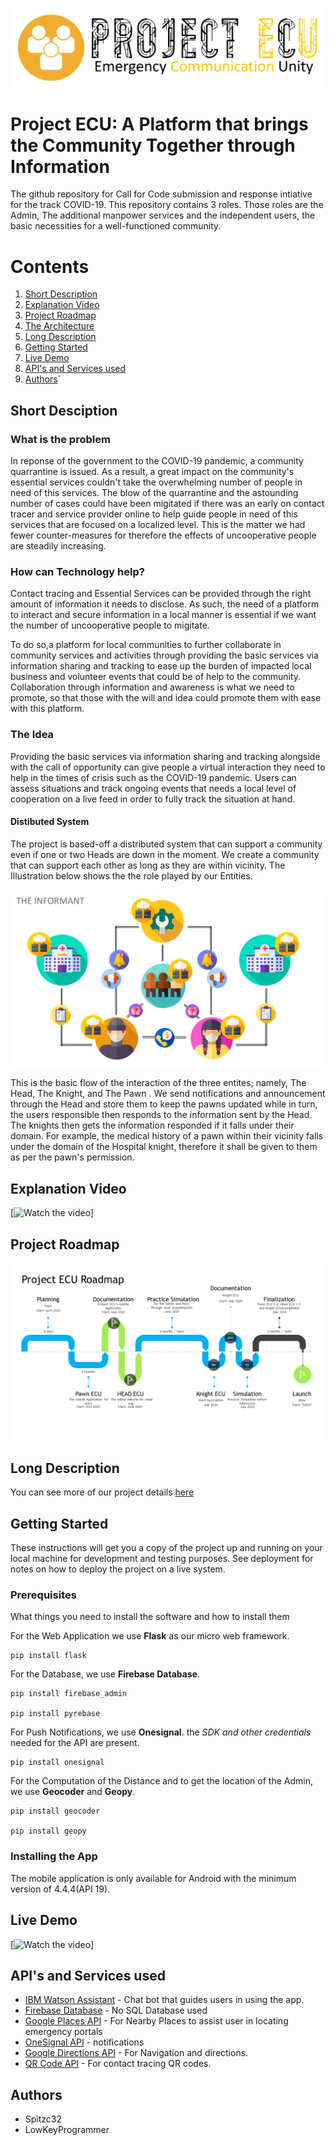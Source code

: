 ![](images/Logo.jpg)
# Project ECU: A Platform that brings the Community Together through Information

The github repository for Call for Code submission and response intiative for the track COVID-19. This repository contains 3 roles. Those roles are the Admin, The additional manpower services and the independent users, the basic necessities for a well-functioned community.  

# Contents
1. [Short Description](#Short-Description)
1. [Explanation Video](#Explanation-Video)
1. [Project Roadmap](#Project-Roadmap)
1. [The Architecture](#The-Architecture)
1. [Long Description](#Long-Description)
1. [Getting Started](#Getting-Started)
1. [Live Demo](#Live-Demo)
1. [API's and Services used](#APIs-and-Services-used)
1. [Authors](#Authors)`


## Short Desciption 

### What is the problem

In reponse of the government to the COVID-19 pandemic, a community quarrantine is issued. As a result, a great impact on the community's essential services couldn't take the overwhelming number of people in need of this services. The blow of the quarrantine and the astounding number of cases could have been migitated if there was an early on contact tracer and service provider online to help guide people in need of this services that are focused on a localized level. This is the matter we had fewer counter-measures for therefore the effects of uncooperative people are steadily increasing.  

### How can Technology help?

Contact tracing and Essential Services can be provided through the right amount of information it needs to disclose. As such, the need of a platform to interact and secure information in a local manner is essential if we want the number of uncooperative people to migitate.

To do so,a platform for local communities to further collaborate in community services and activities through providing the basic services via information sharing and tracking to ease up the burden of impacted local business and volunteer events that could be of help to the community. Collaboration through information and awareness is what we need to promote, so that those with the will and idea could promote them with ease with this platform.   

### The Idea
Providing the basic services via information sharing and tracking alongside with the call of opportunity can give people a virtual interaction they need to help in the times of crisis such as the COVID-19 pandemic. Users can assess situations and track ongoing events that needs a local level of cooperation on a live feed in order to fully track the situation at hand.

#### Distibuted System
The project is based-off a distributed system that can support a community even if one or two Heads are down in the moment. We create a community that can support each other as long as they are within vicinity. The Illustration below shows the the role played by our Entities. 

![](images/ProjectECU.png)

This is the basic flow of the interaction of the three entites; namely, The Head, The Knight, and The Pawn . We send notifications and announcement through the Head and store them to keep the pawns updated while in turn, the users responsible then responds to the information sent by the Head. The knights then gets the information responded if it falls under their domain. For example, the medical history of a pawn within their vicinity falls under the domain of the Hospital knight, therefore it shall be given to them as per the pawn's permission.  

## Explanation Video 
[![Watch the video]()]

## Project Roadmap
![](images/Roadmap.png)


## Long Description
You can see more of our project details [here](Description.md)

## Getting Started
These instructions will get you a copy of the project up and running on your local machine for development and testing purposes. See deployment for notes on how to deploy the project on a live system.

### Prerequisites
What things you need to install the software and how to install them

For the Web Application we use **Flask** as our  micro web framework.
```flask
pip install flask
```
For the Database, we use **Firebase Database**.
```firebase_admin
pip install firebase_admin

pip install pyrebase
```

For Push Notifications, we use **Onesignal**. the *SDK and other credentials* needed for the API are present. 
```onesignal
pip install onesignal
```

For the Computation of the Distance and to get the location of the Admin, we use **Geocoder** and **Geopy**.
```geocoder
pip install geocoder

pip install geopy
```

### Installing the App
The mobile application is only available for Android with the minimum version of 4.4.4(API 19).   


## Live Demo

[![Watch the video]()]

## API's and Services used

* [IBM Watson Assistant](https://www.ibm.com/cloud/watson-assistant/) - Chat bot that guides users in using the app.
* [Firebase Database](https://firebase.google.com/) - No SQL Database used
* [Google Places API](https://developers.google.com/places/web-service/intro) - For Nearby Places to assist user in locating emergency portals
* [OneSignal API](https://app.onesignal.com/) - notifications
* [Google Directions API](https://developers.google.com/maps/documentation/directions/start) - For Navigation and directions.
* [QR Code API](http://goqr.me/) - For contact tracing QR codes.


## Authors
* Spitzc32
* LowKeyProgrammer




